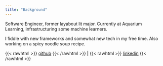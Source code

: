 ```yaml
---
title: "Background"
---
```


Software Engineer, former layabout lit major. Currently at Aquarium Learning, infrastructuring some machine learners.

I fiddle with new frameworks and somewhat new tech in my free time. Also working on a spicy noodle soup recipe.

{{< rawhtml >}}
<a href="https://github.com/robonyong" target="_blank">github</a>
{{< /rawhtml >}}
\|
{{< rawhtml >}}
<a href="https://www.linkedin.com/in/robonyong" target="_blank">linkedin</a>
{{< /rawhtml >}}
